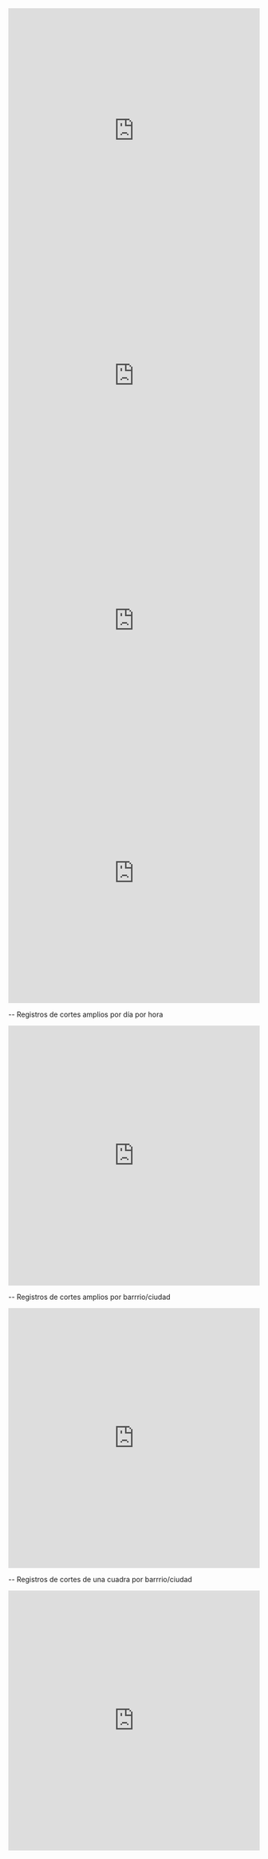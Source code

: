 <iframe src="http://davo.github.io/acanohayluz/barchart-denuncias.html" width="100%" height="490" marginwidth="0" marginheight="0" frameborder="no" scrolling="no"></iframe>

<iframe src="http://davo.github.io/acanohayluz/google-analytics-01.html" width="100%" height="490" marginwidth="0" marginheight="0" frameborder="no" scrolling="no"></iframe>

<iframe src="http://davo.github.io/acanohayluz/google-analytics-02.html" width="100%" height="490" marginwidth="0" marginheight="0" frameborder="no" scrolling="no"></iframe>


<iframe width='100%' height='520' frameborder='0' src='http://pixelbeat-v21.cartodb.com/viz/a0ce7a6e-70d4-11e3-92f5-37bdfb23765c/embed_map?title=false&description=false&search=false&shareable=true&cartodb_logo=true&layer_selector=false&legends=false&scrollwheel=true&sublayer_options=1&sql=SELECT%20*%20FROM%20acanohayluz%20WHERE%20estado%20IN%20('hay-luz'%2C'corte-amplio'%2C'corte-cuadra')%20OR%20estado%20IS%20NULL&sw_lat=-34.694908657610945&sw_lon=-58.637123107910156&ne_lat=-34.52847996110757&ne_lon=-58.142738342285156'></iframe>




-- Registros de cortes amplios por día por hora


<iframe src="http://davo.github.io/acanohayluz/heatmap-denuncias-por-hora.html" width="100%" height="520" marginwidth="0" marginheight="0" frameborder="no" scrolling="no"></iframe>


-- Registros de cortes amplios por barrrio/ciudad


<iframe src="http://davo.github.io/acanohayluz/barchart-denuncias-cortes-amplios.html" width="100%" height="520" marginwidth="0" marginheight="0" frameborder="no" scrolling="no"></iframe>

-- Registros de cortes de una cuadra por barrrio/ciudad

<iframe src="http://davo.github.io/acanohayluz/barchart-denuncias-cortes-cuadra.html" width="100%" height="520" marginwidth="0" marginheight="0" frameborder="no" scrolling="no"></iframe>